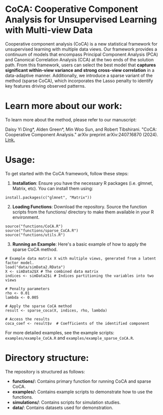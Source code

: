 # CoCA: Cooperative Component Analysis for Unsupervised Learning with Multi-view Data

Cooperative component analysis (CoCA) is a new statistical framework for unsupervised learning with multiple data views. Our framework provides a continuum of models that encompass Principal Component Analysis (PCA) and Canonical Correlation Analysis (CCA) at the two ends of the solution path. From this framework, users can select the best model that **captures significant within-view variance and strong cross-view correlation** in a data-adaptive manner. Additionally, we introduce a sparse variant of the method (sparse CoCA), which incorporates the Lasso penalty to identify key features driving observed patterns.

# Learn more about our work:
To learn more about the method, please refer to our manuscript:

Daisy Yi Ding*, Alden Green*, Min Woo Sun, and Robert Tibshirani. "CoCA: Cooperative Component Analysis." arXiv preprint arXiv:2407.16870 (2024). [Link.](https://arxiv.org/abs/2407.16870)

# Usage:
To get started with the CoCA framework, follow these steps:

1. **Installation**: Ensure you have the necessary R packages (i.e. glmnet, Matrix, etc). You can install them using:
```
install.packages(c("glmnet", "Matrix"))
```
2. **Loading Functions**: Download the repository. Source the function scripts from the functions/ directory to make them available in your R environment.
```
source("functions/CoCA.R")
source("functions/sparse_CoCA.R")
source("functions/utils.R")
```
3. **Running an Example**: Here's a basic example of how to apply the sparse CoCA method.
```
# Example data matrix X with multiple views, generated from a latent factor model.
load("data/simData2.RData")
X <- simData2$X # The combined data matrix
indices <- simData2$i # Indices partitioning the variables into two views

# Penalty parameters
rho <- 0.01
lambda <- 0.005

# Apply the sparse CoCA method
result <- sparse_coca(X, indices, rho, lambda)

# Access the results
coca_coef <- result$v  # Coefficients of the identified component
```

For more detailed examples, see the example scripts: ```examples/example_CoCA.R``` and ```examples/example_sparse_CoCA.R```.

# Directory structure:
The repository is structured as follows:
- **functions/:** Contains primary function for running CoCA and sparse CoCA.
- **examples/:** Contains example scripts to demonstrate how to use the functions.
- **simulations/**: Contains scripts for simulation studies.
- **data/**: Contains datasets used for demonstration.





 
